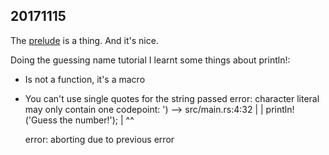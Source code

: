 20171115
----------

The [prelude][prelude] is a thing. And it's nice.

Doing the guessing name tutorial I learnt some things about
println!:

- Is not a function, it's a macro
- You can't use single quotes for the string passed
    error: character literal may only contain one codepoint: ')
     --> src/main.rs:4:32
      |
      |     println!('Guess the number!');
      |                                ^^

    error: aborting due to previous error


[prelude]: https://doc.rust-lang.org/std/prelude/
